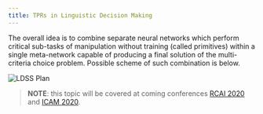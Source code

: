 ```yaml
---
title: TPRs in Linguistic Decision Making
---
```


The overall idea is to combine separate neural networks which perform critical sub-tasks of manipulation without training (called primitives) within a single meta-network capable of producing a final solution of the multi-criteria choice problem. Possible scheme of such combination is below.

![LDSS Plan](/ldss-tensor-structures-docs/img/ldss_plan.png "LDSS Plan")

> **NOTE**: this topic will be covered at coming conferences [RCAI 2020](http://caics.ru/raai#RCAI) and [ICAM 2020](https://icam.tsu.ru/).
